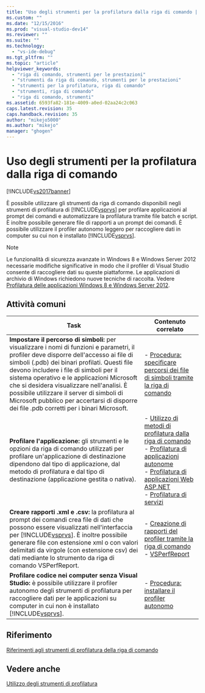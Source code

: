 ```yaml
---
title: "Uso degli strumenti per la profilatura dalla riga di comando | Microsoft Docs"
ms.custom: ""
ms.date: "12/15/2016"
ms.prod: "visual-studio-dev14"
ms.reviewer: ""
ms.suite: ""
ms.technology: 
  - "vs-ide-debug"
ms.tgt_pltfrm: ""
ms.topic: "article"
helpviewer_keywords: 
  - "riga di comando, strumenti per le prestazioni"
  - "strumenti da riga di comando, strumenti per le prestazioni"
  - "strumenti per la profilatura, riga di comando"
  - "strumenti, riga di comando"
  - "riga di comando, strumenti"
ms.assetid: 6593fa82-181e-4009-a0ed-02aa24c2c063
caps.latest.revision: 35
caps.handback.revision: 35
author: "mikejo5000"
ms.author: "mikejo"
manager: "ghogen"
---
```

# Uso degli strumenti per la profilatura dalla riga di comando
[!INCLUDE[vs2017banner](../code-quality/includes/vs2017banner.md)]

È possibile utilizzare gli strumenti da riga di comando disponibili negli strumenti di profilatura di [!INCLUDE[vsprvs](../code-quality/includes/vsprvs_md.md)] per profilare applicazioni al prompt dei comandi e automatizzare la profilatura tramite file batch e script.  È inoltre possibile generare file di rapporti a un prompt dei comandi.  È possibile utilizzare il profiler autonomo leggero per raccogliere dati in computer su cui non è installato [!INCLUDE[vsprvs](../code-quality/includes/vsprvs_md.md)].  
  
> [!NOTE]
>  Le funzionalità di sicurezza avanzate in Windows 8 e Windows Server 2012 necessarie modifiche significative in modo che il profiler di Visual Studio consente di raccogliere dati su queste piattaforme.  Le applicazioni di archivio di Windows richiedono nuove tecniche di raccolta.  Vedere [Profilatura delle applicazioni Windows 8 e Windows Server 2012](../profiling/performance-tools-on-windows-8-and-windows-server-2012-applications.md).  
  
## Attività comuni  
  
|Task|Contenuto correlato|  
|----------|-------------------------|  
|**Impostare il percorso di simboli:** per visualizzare i nomi di funzioni e parametri, il profiler deve disporre dell'accesso ai file di simboli \(.pdb\) dei binari profilati.  Questi file devono includere i file di simboli per il sistema operativo e le applicazioni Microsoft che si desidera visualizzare nell'analisi.  È possibile utilizzare il server di simboli di Microsoft pubblico per accertarsi di disporre dei file .pdb corretti per i binari Microsoft.|-   [Procedura: specificare percorsi dei file di simboli tramite la riga di comando](../profiling/how-to-specify-symbol-file-locations-from-the-command-line.md)|  
|**Profilare l'applicazione:** gli strumenti e le opzioni da riga di comando utilizzati per profilare un'applicazione di destinazione dipendono dal tipo di applicazione, dal metodo di profilatura e dal tipo di destinazione \(applicazione gestita o nativa\).|-   [Utilizzo di metodi di profilatura dalla riga di comando](../profiling/using-profiling-methods-to-collect-performance-data-from-the-command-line.md)<br />-   [Profilatura di applicazioni autonome](../profiling/command-line-profiling-of-stand-alone-applications.md)<br />-   [Profilatura di applicazioni Web ASP.NET](../profiling/command-line-profiling-of-aspnet-web-applications.md)<br />-   [Profilatura di servizi](../profiling/command-line-profiling-of-services.md)|  
|**Creare rapporti .xml e .csv:** la profilatura al prompt dei comandi crea file di dati che possono essere visualizzati nell'interfaccia per [!INCLUDE[vsprvs](../code-quality/includes/vsprvs_md.md)].  È inoltre possibile generare file con estensione xml o con valori delimitati da virgole \(con estensione csv\) dei dati mediante lo strumento da riga di comando VSPerfReport.|-   [Creazione di rapporti del profiler tramite la riga di comando](../profiling/creating-profiler-reports-from-the-command-line.md)<br />-   [VSPerfReport](../profiling/vsperfreport.md)|  
|**Profilare codice nei computer senza Visual Studio:** è possibile utilizzare il profiler autonomo degli strumenti di profilatura per raccogliere dati per le applicazioni su computer in cui non è installato [!INCLUDE[vsprvs](../code-quality/includes/vsprvs_md.md)].|-   [Procedura: installare il profiler autonomo](../profiling/how-to-install-the-stand-alone-profiler.md)|  
  
## Riferimento  
 [Riferimenti agli strumenti di profilatura della riga di comando](../profiling/command-line-profiling-tools-reference.md)  
  
## Vedere anche  
 [Utilizzo degli strumenti di profilatura](../profiling/performance-explorer.md)